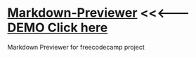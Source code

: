 # [Markdown-Previewer](https://fabulous-empanada-42eada.netlify.app/) <<<--- [DEMO Click here](https://fabulous-empanada-42eada.netlify.app/) 
Markdown Previewer for freecodecamp project
